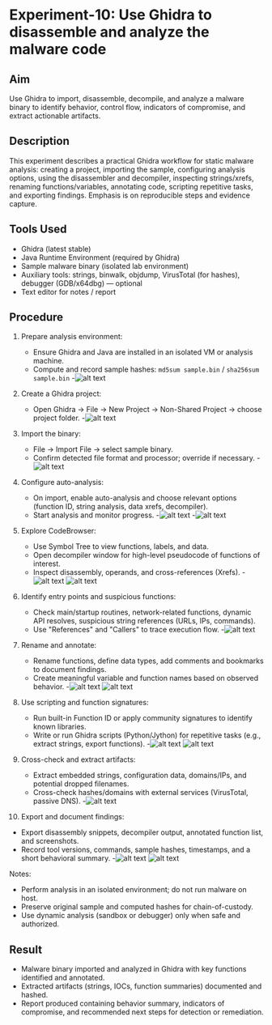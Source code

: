 # Experiment-10: Use Ghidra to disassemble and analyze the malware code

## Aim
Use Ghidra to import, disassemble, decompile, and analyze a malware binary to identify behavior, control flow, indicators of compromise, and extract actionable artifacts.

## Description
This experiment describes a practical Ghidra workflow for static malware analysis: creating a project, importing the sample, configuring analysis options, using the disassembler and decompiler, inspecting strings/xrefs, renaming functions/variables, annotating code, scripting repetitive tasks, and exporting findings. Emphasis is on reproducible steps and evidence capture.

## Tools Used
- Ghidra (latest stable)
- Java Runtime Environment (required by Ghidra)
- Sample malware binary (isolated lab environment)
- Auxiliary tools: strings, binwalk, objdump, VirusTotal (for hashes), debugger (GDB/x64dbg) — optional
- Text editor for notes / report

## Procedure
1. Prepare analysis environment:
   - Ensure Ghidra and Java are installed in an isolated VM or analysis machine.
   - Compute and record sample hashes: `md5sum sample.bin` / `sha256sum sample.bin`
   -![alt text](<Screenshot 10/Screenshot From 2025-10-26 01-09-37.png>)

2. Create a Ghidra project:
   - Open Ghidra → File → New Project → Non-Shared Project → choose project folder.
   -![alt text](<Screenshot 10/Screenshot From 2025-10-26 01-17-47.png>)

3. Import the binary:
   - File → Import File → select sample binary.
   - Confirm detected file format and processor; override if necessary.
   -![alt text](<Screenshot 10/Screenshot From 2025-10-26 01-23-41.png>)

4. Configure auto-analysis:
   - On import, enable auto-analysis and choose relevant options (function ID, string analysis, data xrefs, decompiler).
   - Start analysis and monitor progress.
   -![alt text](<Screenshot 10/Screenshot From 2025-10-26 01-24-19.png>)
   -![alt text](<Screenshot 10/Screenshot From 2025-10-26 01-26-32.png>)

5. Explore CodeBrowser:
   - Use Symbol Tree to view functions, labels, and data.
   - Open decompiler window for high-level pseudocode of functions of interest.
   - Inspect disassembly, operands, and cross-references (Xrefs).
   -![alt text](<Screenshot 10/Screenshot From 2025-10-26 01-26-44.png>)
   ![alt text](<Screenshot 10/Screenshot From 2025-10-26 01-27-20.png>)

6. Identify entry points and suspicious functions:
   - Check main/startup routines, network-related functions, dynamic API resolves, suspicious string references (URLs, IPs, commands).
   - Use "References" and "Callers" to trace execution flow.
   -![alt text](<Screenshot 10/Screenshot From 2025-10-26 01-28-20.png>)

7. Rename and annotate:
   - Rename functions, define data types, add comments and bookmarks to document findings.
   - Create meaningful variable and function names based on observed behavior.
   -![alt text](<Screenshot 10/Screenshot From 2025-10-26 01-29-46.png>)
   ![alt text](<Screenshot 10/Screenshot From 2025-10-26 01-30-50.png>)

8. Use scripting and function signatures:
   - Run built-in Function ID or apply community signatures to identify known libraries.
   - Write or run Ghidra scripts (Python/Jython) for repetitive tasks (e.g., extract strings, export functions).
   -![alt text](<Screenshot 10/Screenshot From 2025-10-26 01-33-37.png>)
   ![alt text](<Screenshot 10/Screenshot From 2025-10-26 01-40-45.png>)

9. Cross-check and extract artifacts:
   - Extract embedded strings, configuration data, domains/IPs, and potential dropped filenames.
   - Cross-check hashes/domains with external services (VirusTotal, passive DNS).
   -![alt text](<Screenshot 10/Screenshot From 2025-10-26 01-41-16.png>)

10. Export and document findings:
   - Export disassembly snippets, decompiler output, annotated function list, and screenshots.
   - Record tool versions, commands, sample hashes, timestamps, and a short behavioral summary.
   -![alt text](<Screenshot 10/Screenshot From 2025-10-26 01-43-13.png>)
   ![alt text](<Screenshot 10/Screenshot From 2025-10-26 01-44-00.png>)

Notes:
- Perform analysis in an isolated environment; do not run malware on host.
- Preserve original sample and computed hashes for chain-of-custody.
- Use dynamic analysis (sandbox or debugger) only when safe and authorized.

## Result
- Malware binary imported and analyzed in Ghidra with key functions identified and annotated.
- Extracted artifacts (strings, IOCs, function summaries) documented and hashed.
- Report produced containing behavior summary, indicators of compromise, and recommended next steps for detection or remediation.
